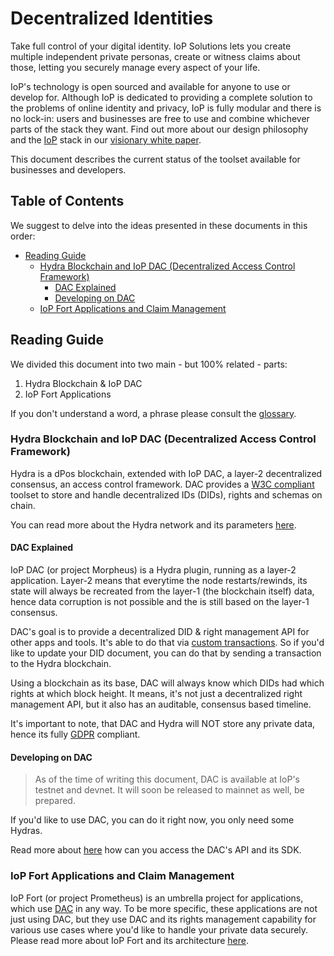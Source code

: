 # Decentralized Identities

Take full control of your digital identity. IoP Solutions lets you create multiple independent private personas, create or witness claims about those, letting you securely manage every aspect of your life.

IoP's technology is open sourced and available for anyone to use or develop for. Although IoP is dedicated to providing a complete solution to the problems of online identity and privacy, IoP is fully modular and there is no lock-in: users and businesses are free to use and combine whichever parts of the stack they want.
Find out more about our design philosophy and the [IoP](https://iop.global/) stack in our [visionary white paper](https://iop.global/whitepaper/).

This document describes the current status of the toolset available for businesses and developers.

## Table of Contents <!-- omit in toc -->

We suggest to delve into the ideas presented in these documents in this order:

- [Reading Guide](#reading-guide)
  - [Hydra Blockchain and IoP DAC (Decentralized Access Control Framework)](#hydra-blockchain-and-iop-dac-decentralized-access-control-framework)
    - [DAC Explained](#dac-explained)
    - [Developing on DAC](#developing-on-dac)
  - [IoP Fort Applications and Claim Management](#iop-fort-applications-and-claim-management)

## Reading Guide

We divided this document into two main - but 100% related - parts:

1. Hydra Blockchain & IoP DAC
2. IoP Fort Applications

If you don't understand a word, a phrase please consult the [glossary](glossary.md).

### Hydra Blockchain and IoP DAC (Decentralized Access Control Framework)

Hydra is a dPos blockchain, extended with IoP DAC, a layer-2 decentralized consensus, an access control framework.
DAC provides a [W3C compliant](https://w3c.github.io/did-core/) toolset to store and handle decentralized IDs (DIDs), rights and schemas on chain.

You can read more about the Hydra network and its parameters [here](hydra_network.md).

#### DAC Explained

IoP DAC (or project Morpheus) is a Hydra plugin, running as a layer-2 application. Layer-2 means that everytime the node restarts/rewinds, its state will always be recreated from the layer-1 (the blockchain itself) data, hence data corruption is not possible and the is still based on the layer-1 consensus.

DAC's goal is to provide a decentralized DID & right management API for other apps and tools. It's able to do that via [custom transactions](https://blog.ark.io/an-introduction-to-blockchain-application-development-part-2-2-909b4984bae). So if you'd like to update your DID document, you can do that by sending a transaction to the Hydra blockchain.

Using a blockchain as its base, DAC will always know which DIDs had which rights at which block height. It means, it's not just a decentralized right management API, but it also has an auditable, consensus based timeline.

It's important to note, that DAC and Hydra will NOT store any private data, hence its fully [GDPR](https://en.wikipedia.org/wiki/General_Data_Protection_Regulation) compliant.

#### Developing on DAC

> As of the time of writing this document, DAC is available at IoP's testnet and devnet. It will soon be released to mainnet as well, be prepared.

If you'd like to use DAC, you can do it right now, you only need some Hydras.

Read more about [here](morpheus.md) how can you access the DAC's API and its SDK.

### IoP Fort Applications and Claim Management

IoP Fort (or project Prometheus) is an umbrella project for applications, which use [DAC](#dac-explained) in any way. To be more specific, these applications are not just using DAC, but they use DAC and its rights management capability for various use cases where you'd like to handle your private data securely. Please read more about IoP Fort and its architecture [here](prometheus.md).
